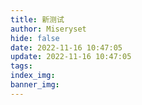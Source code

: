 ```yaml
---
title: 新测试
author: Miseryset
hide: false
date: 2022-11-16 10:47:05
update: 2022-11-16 10:47:05
tags:
index_img:
banner_img:
---
```

&emsp;&emsp;